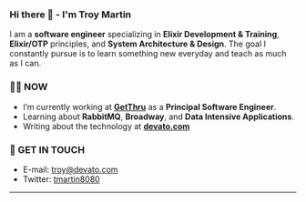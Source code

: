 ### Hi there 👋 - I'm Troy Martin

I am a **software engineer** specializing in **Elixir Development & Training**, **Elixir/OTP** principles, and **System Architecture & Design**.
The goal I constantly pursue is to learn something new everyday and teach as much as I can.

### 👨‍💻 NOW

- I’m currently working at **[GetThru](https://www.getthru.io)** as a **Principal Software Engineer**.
- Learning about **RabbitMQ**, **Broadway**, and **Data Intensive Applications**.
- Writing about the technology at **[devato.com](https://devato.com)**

### 📨 GET IN TOUCH

- E-mail: troy@devato.com
- Twitter: [tmartin8080](https://twitter.com/tmartin8080)

----

